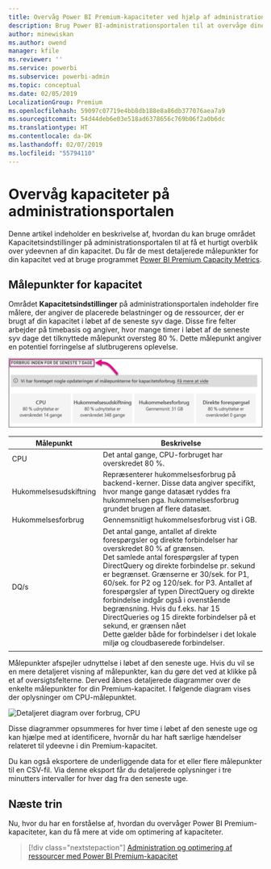 ```yaml
---
title: Overvåg Power BI Premium-kapaciteter ved hjælp af administrationsportalen
description: Brug Power BI-administrationsportalen til at overvåge dine Premium-kapaciteter.
author: minewiskan
ms.author: owend
manager: kfile
ms.reviewer: ''
ms.service: powerbi
ms.subservice: powerbi-admin
ms.topic: conceptual
ms.date: 02/05/2019
LocalizationGroup: Premium
ms.openlocfilehash: 59097c07719e4bb8db188e8a86db377076aea7a9
ms.sourcegitcommit: 54d44deb6e03e518ad6378656c769b06f2a0b6dc
ms.translationtype: HT
ms.contentlocale: da-DK
ms.lasthandoff: 02/07/2019
ms.locfileid: "55794110"
---
```

# <a name="monitor-capacities-in-the-admin-portal"></a>Overvåg kapaciteter på administrationsportalen

Denne artikel indeholder en beskrivelse af, hvordan du kan bruge området Kapacitetsindstillinger på administrationsportalen til at få et hurtigt overblik over ydeevnen af din kapacitet.  Du får de mest detaljerede målepunkter for din kapacitet ved at bruge programmet [Power BI Premium Capacity Metrics](service-admin-premium-monitor-capacity.md).

## <a name="capacity-metrics"></a>Målepunkter for kapacitet

Området **Kapacitetsindstillinger** på administrationsportalen indeholder fire målere, der angiver de placerede belastninger og de ressourcer, der er brugt af din kapacitet i løbet af de seneste syv dage. Disse fire felter arbejder på timebasis og angiver, hvor mange timer i løbet af de seneste syv dage det tilknyttede målepunkt oversteg 80 %. Dette målepunkt angiver en potentiel forringelse af slutbrugerens oplevelse.

![Forbrug i løbet af syv dage](media/service-admin-premium-monitor-capacity/usage-in-days.png)

| **Målepunkt** | **Beskrivelse** |
| --- | --- |
| CPU |Det antal gange, CPU-forbruget har overskredet 80 %. |
| Hukommelsesudskiftning |Repræsenterer hukommelsesforbrug på backend-kerner. Disse data angiver specifikt, hvor mange gange datasæt ryddes fra hukommelsen pga. hukommelsesforbrug grundet brugen af flere datasæt. |
| Hukommelsesforbrug |Gennemsnitligt hukommelsesforbrug vist i GB. |
| DQ/s | Det antal gange, antallet af direkte forespørgsler og direkte forbindelser har overskredet 80 % af grænsen. <br>  Det samlede antal forespørgsler af typen DirectQuery og direkte forbindelse pr. sekund er begrænset. Grænserne er 30/sek. for P1, 60/sek. for P2 og 120/sek. for P3.  Antallet af forespørgsler af typen DirectQuery og direkte forbindelse indgår også i ovenstående begrænsning. Hvis du f.eks. har 15 DirectQueries og 15 direkte forbindelser på et sekund, er grænsen nået<br> Dette gælder både for forbindelser i det lokale miljø og cloudbaserede forbindelser. |
|  |  |

Målepunkter afspejler udnyttelse i løbet af den seneste uge.  Hvis du vil se en mere detaljeret visning af målepunkter, kan du gøre det ved at klikke på et af oversigtsfelterne.  Derved åbnes detaljerede diagrammer over de enkelte målepunkter for din Premium-kapacitet. I følgende diagram vises der oplysninger om CPU-målepunktet.

![Detaljeret diagram over forbrug, CPU](media/service-admin-premium-monitor-capacity/premium-usage-detailed-chart-cpu.png)

Disse diagrammer opsummeres for hver time i løbet af den seneste uge og kan hjælpe med at identificere, hvornår du har haft særlige hændelser relateret til ydeevne i din Premium-kapacitet.

Du kan også eksportere de underliggende data for et eller flere målepunkter til en CSV-fil.  Via denne eksport får du detaljerede oplysninger i tre minutters intervaller for hver dag fra den seneste uge.

## <a name="next-steps"></a>Næste trin

Nu, hvor du har en forståelse af, hvordan du overvåger Power BI Premium-kapaciteter, kan du få mere at vide om optimering af kapaciteter.

> [!div class="nextstepaction"]
> [Administration og optimering af ressourcer med Power BI Premium-kapacitet](service-premium-understand-how-it-works.md)
